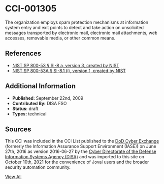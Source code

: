 # CCI-001305

The organization employs spam protection mechanisms at information system entry and exit points to detect and take action on unsolicited messages transported by electronic mail, electronic mail attachments, web accesses, removable media, or other common means.

## References ##

* [NIST SP 800-53 § SI-8 a, version 3, created by NIST](http://csrc.nist.gov/publications/PubsSPs.html)
* [NIST SP 800-53A § SI-8.1 (i), version 1, created by NIST](http://csrc.nist.gov/publications/PubsSPs.html)


## Additional Information ##

* **Published:** September 22nd, 2009
* **Contributed By:** DISA FSO
* **Status:** draft
* **Types:** technical

## Sources ##

This CCI was included in the CCI List published to the [DoD Cyber Exchange](https://public.cyber.mil/stigs/cci/)
(formerly the Information Assurance Support Environment (IASE)) on June 27th, 2016 as version
2016-06-27 by the [Cyber Directorate of the Defense Information Systems Agency (DISA)](https://public.cyber.mil/about-cyber/)
and was imported to this site on October 10th, 2021 for the convenience of Joval users and the broader
security automation community.

[View All](../README.md)
